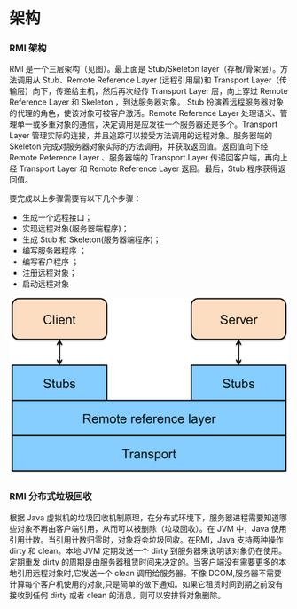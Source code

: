 # 架构

### RMI 架构

RMI 是一个三层架构（见图）。最上面是 Stub/Skeleton layer（存根/骨架层）。方法调用从 Stub、Remote Reference Layer (远程引用层)和 Transport Layer（传输层）向下，传递给主机，然后再次经传 Transport Layer 层，向上穿过 Remote Reference Layer 和 Skeleton ，到达服务器对象。 Stub 扮演着远程服务器对象的代理的角色，使该对象可被客户激活。Remote Reference Layer 处理语义、管理单一或多重对象的通信，决定调用是应发往一个服务器还是多个。Transport Layer 管理实际的连接，并且追踪可以接受方法调用的远程对象。服务器端的 Skeleton 完成对服务器对象实际的方法调用，并获取返回值。返回值向下经 Remote Reference Layer 、服务器端的 Transport Layer 传递回客户端，再向上经 Transport Layer 和 Remote Reference Layer 返回。最后，Stub 程序获得返回值。 

要完成以上步骤需要有以下几个步骤： 

* 生成一个远程接口；
* 实现远程对象(服务器端程序)；
* 生成 Stub 和 Skeleton(服务器端程序)；
* 编写服务器程序 ；
* 编写客户程序 ；
* 注册远程对象；
* 启动远程对象 

![Java RMI 架构](../images/rpc-rmi_logical.png)


 
### RMI 分布式垃圾回收

根据 Java 虚拟机的垃圾回收机制原理，在分布式环境下，服务器进程需要知道哪些对象不再由客户端引用，从而可以被删除（垃圾回收）。在 JVM 中，Java 使用引用计数。当引用计数归零时，对象将会垃圾回收。在RMI，Java 支持两种操作 dirty 和 clean。本地 JVM 定期发送一个 dirty 到服务器来说明该对象仍在使用。定期重发 dirty 的周期是由服务器租赁时间来决定的。当客户端没有需要更多的本地引用远程对象时,它发送一个 clean 调用给服务器。不像 DCOM,服务器不需要计算每个客户机使用的对象,只是简单的做下通知。如果它租赁时间到期之前没有接收到任何 dirty 或者 clean 的消息，则可以安排将对象删除。
